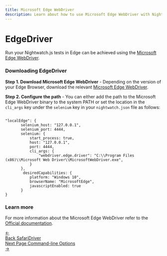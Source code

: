 ```yaml
---
title: Microsoft Edge WebDriver
description: Learn about how to use Microsoft Edge WebDriver with Nightwatch
---
```


<div class="page-header"><h1>EdgeDriver</h1></div>

Run your Nightwatch.js tests in Edge can be achieved using the  [Microsoft Edge WebDriver](https://developer.microsoft.com/en-us/microsoft-edge/tools/webdriver/).

### Downloading EdgeDriver

**Step 1. Download Microsoft Edge WebDriver** - Depending on the version of your Edge Browser, download the relevant [Microsoft Edge WebDriver](https://developer.microsoft.com/en-us/microsoft-edge/tools/webdriver/).

**Step 2. Configure the path** - You can either add the path to the Microsoft Edge WebDriver binary to the system PATH or set the location in the `cli_args` key under the `selenium` key in your `nightwatch.json` file as follows:
<pre data-language="javascript"><code class="language-javascript">
"localEdge": {
       selenium_host: "127.0.0.1",
       selenium_port: 4444,
       selenium: {
           start_process: true,
           host: "127.0.0.1",
           port: 4444,
           cli_args: {
               "webdriver.edge.driver": "C:\\Program Files (x86)\\Microsoft Web Driver\\MicrosoftWebDriver.exe",
           }
       },
        desiredCapabilities: {
           platform: "Windows 10",
           browserName: "MicrosoftEdge",
           javascriptEnabled: true
       }
}
</code></pre>

### Learn more

For more information about the Microsoft Edge WebDriver refer to the [Official documentation](https://developer.microsoft.com/en-us/microsoft-edge/platform/documentation/dev-guide/tools/webDriver/).

<div class="doc-pagination pt-40">
  <div class="previous">
    <a href="/guide/browser-drivers/safaridriver.html">
      <span>←</span>
        <div class="d-flex flex-column">
          <span class="smallT">Back</span>
          <span class="bigT">SafariDriver</span>
        </div>
    </a>
  </div>
  <div class="next">
    <a href="/guide/nightwatch-cli/command-line-options.html">
        <div class="d-flex flex-column">
          <span class="smallT">Next Page</span>
          <span class="bigT">Command-line Options</span>
        </div>
        <span>→</span>
    </a>
  </div>
</div>